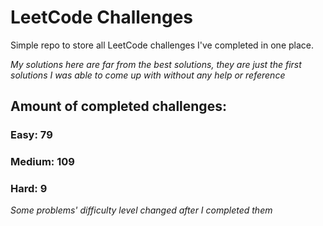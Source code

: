 
# LeetCode Challenges

Simple repo to store all LeetCode challenges I've completed in one place.

<i>My solutions here are far from the best solutions, they are just the first solutions I was able to come up with without any help or reference</i>

## Amount of completed challenges:

### Easy: 79

### Medium: 109

### Hard: 9

<i>Some problems' difficulty level changed after I completed them</i>
